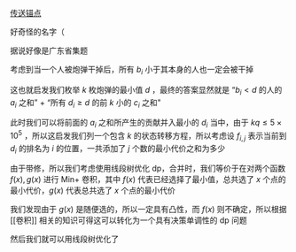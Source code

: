 
[传送锚点](http://oj.daimayuan.top/contest/334/problem/3052)

好奇怪的名字（

据说好像是广东省集题

考虑到当一个人被炮弹干掉后，所有 $b_i$ 小于其本身的人也一定会被干掉

这也就启发我们枚举 $k$ 枚炮弹的最小值 $d$ ，最终的答案显然就是 “$b_i<d$ 的人的 $a_i$ 之和” + “所有 $d_i \ge d$ 的前 $k$ 小的 $c_i$ 之和"

此时我们可以将前面的 $a_i$ 之和所产生的贡献并入最小的 $d_i$ 当中，由于 $kq\le 5\times 10^5$ ，所以这启发我们列一个包含 $k$ 的状态转移方程，所以考虑设 $f_{i,j}$ 表示当前到 $d_i$ 的排名为 $i$ 的位置，一共添加了 $j$ 个数的最小代价之和为多少

由于带修，所以我们考虑使用线段树优化 dp，合并时，我们等价于在对两个函数 $f(x),g(x)$ 进行 Min+ 卷积，其中 $f(x)$ 代表已经选择了最小值，总共选了 $x$ 个点的最小代价，$g(x)$ 代表总共选了 $x$ 个点的最小代价

我们发现由于 $g(x)$ 是随便选的，所以一定具有凸性，而 $f(x)$ 则不确定，所以根据 [[卷积]] 相关的知识可得这可以转化为一个具有决策单调性的 dp 问题

然后我们就可以用线段树优化了




